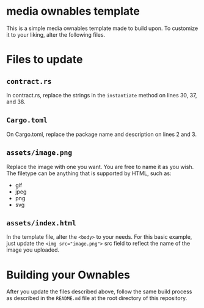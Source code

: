 # media ownables template

This is a simple media ownables template made to build upon.
To customize it to your liking, alter the following files.

# Files to update

## `contract.rs`

In contract.rs, replace the strings in the `instantiate` method on lines 30, 37, and 38.

## `Cargo.toml`

On Cargo.toml, replace the package name and description on lines 2 and 3.

## `assets/image.png`

Replace the image with one you want. You are free to name it as you wish.
The filetype can be anything that is supported by HTML, such as:
- gif
- jpeg
- png
- svg

## `assets/index.html`

In the template file, alter the `<body>` to your needs. For this basic example,
just update the `<img src="image.png">` src field to reflect the name of the
image you uploaded.

# Building your Ownables

After you update the files described above, follow the same build process as
described in the `README.md` file at the root directory of this repository.

